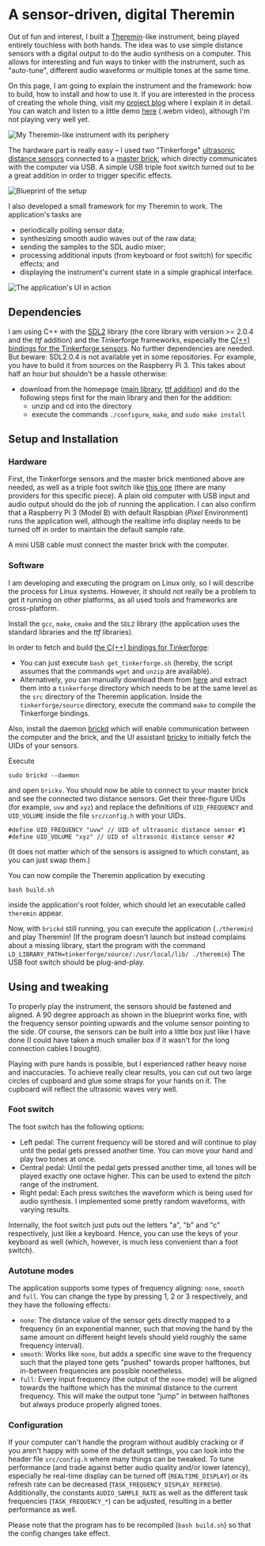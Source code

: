 # A sensor-driven, digital Theremin

Out of fun and interest, I built a [Theremin](https://en.wikipedia.org/wiki/Theremin)-like instrument, being played entirely touchless with both hands. The idea was to use simple distance sensors with a digital output to do the audio synthesis on a computer. This allows for interesting and fun ways to tinker with the instrument, such as "auto-tune", different audio waveforms or multiple tones at the same time.

On this page, I am going to explain the instrument and the framework: how to build, how to install and how to use it. If you are interested in the process of creating the whole thing, visit my [project blog](https://github.com/domschrei/theremin/wiki/Digital-%22theremin%22:-Project-blog) where I explain it in detail. You can watch and listen to a little demo [here](http://dominikschreiber.de/vid/theremin-demo.webm) (.webm video), although I'm not playing very well yet.

![My Theremin-like instrument with its periphery](img/theremin-periphery-small.jpg)

The hardware part is really easy – I used two "Tinkerforge" [ultrasonic distance sensors](https://www.tinkerforge.com/de/doc/Hardware/Bricklets/Distance_US.html#distance-us-bricklet) connected to a [master brick](https://www.tinkerforge.com/de/doc/Hardware/Bricks/Master_Brick.html), which directly communicates with the computer via USB. A simple USB triple foot switch turned out to be a great addition in order to trigger specific effects.

![Blueprint of the setup](img/blueprint.png)

I also developed a small framework for my Theremin to work. The application's tasks are

* periodically polling sensor data;
* synthesizing smooth audio waves out of the raw data;
* sending the samples to the SDL audio mixer;
* processing additional inputs (from keyboard or foot switch) for specific effects; and
* displaying the instrument's current state in a simple graphical interface.

![The application's UI in action](img/ui.jpg)

## Dependencies

I am using C++ with the [SDL2](https://www.libsdl.org/) library (the core library with version >= 2.0.4 and the _ttf_ addition) and the Tinkerforge frameworks, especially the [C(++) bindings for the Tinkerforge sensors](https://www.tinkerforge.com/de/doc/Software/API_Bindings_C.html). No further dependencies are needed. But beware: SDL2.0.4 is not available yet in some repositories. For example, you have to build it from sources on the Raspberry Pi 3. This takes about half an hour but shouldn't be a hassle otherwise:
* download from the homepage ([main library](https://www.libsdl.org/release/SDL2-2.0.5.zip), [ttf addition](https://www.libsdl.org/projects/SDL_ttf/release/SDL2_ttf-2.0.14.zip)) and do the following steps first for the main library and then for the addition:
    * unzip and cd into the directory 
    * execute the commands `./configure`, `make`, and `sudo make install`

## Setup and Installation

### Hardware

First, the Tinkerforge sensors and the master brick mentioned above are needed, as well as a triple foot switch like [this one](https://www.amazon.de/dp/B00WS2GZU2/ref=sr_ph?ie=UTF8&qid=1484338452&sr=1&keywords=usb+foot+pedal) (there are many providers for this specific piece). A plain old computer with USB input and audio output should do the job of running the application. I can also confirm that a Raspberry Pi 3 (Model B) with default Raspbian (_Pixel_ Environment) runs the application well, although the realtime info display needs to be turned off in order to maintain the default sample rate.

A mini USB cable must connect the master brick with the computer.

### Software

I am developing and executing the program on Linux only, so I will describe the process for Linux systems. 
However, it should not really be a problem to get it running on other platforms, as all used tools and frameworks are cross-platform.

Install the `gcc`, `make`, `cmake` and the `SDL2` library (the application uses the standard libraries and the _ttf_ libraries).

In order to fetch and build [the C(++) bindings for Tinkerforge](https://www.tinkerforge.com/en/doc/Downloads.html#downloads-bindings-examples):
* You can just execute `bash get_tinkerforge.sh` (hereby, the script assumes that the commands `wget` and `unzip` are available). 
* Alternatively, you can manually download them from [here](https://www.tinkerforge.com/en/doc/Downloads.html#downloads-bindings-examples) and extract them into a `tinkerforge` directory which needs to be at the same level as the `src` directory of the Theremin application. Inside the `tinkerforge/source` directory, execute the command `make` to compile the Tinkerforge bindings. 

Also, install the daemon [brickd](https://www.tinkerforge.com/en/doc/Software/Brickd.html#brickd) which will enable communication between the computer and the brick, and the UI assistant [brickv](https://www.tinkerforge.com/en/doc/Software/Brickv.html#brickv) to initially fetch the UIDs of your sensors.

Execute
```
sudo brickd --daemon
```
and open `brickv`. You should now be able to connect to your master brick and see the connected two distance sensors. Get their three-figure UIDs (for example, `uvw` and `xyz`) and replace the definitions of `UID_FREQUENCY` and `UID_VOLUME` inside the file `src/config.h` with your UIDs.
```
#define UID_FREQUENCY "uvw" // UID of ultrasonic distance sensor #1
#define UID_VOLUME "xyz" // UID of ultrasonic distance sensor #2
```
(It does not matter which of the sensors is assigned to which constant, as you can just swap them.)

You can now compile the Theremin application by executing
```
bash build.sh
```
inside the application's root folder, which should let an executable called `theremin` appear.

Now, with `brickd` still running, you can execute the application (`./theremin`) and play Theremin! (If the program doesn't launch but instead complains about a missing library, start the program with the command `LD_LIBRARY_PATH=tinkerforge/source/:/usr/local/lib/ ./theremin`) The USB foot switch should be plug-and-play.

## Using and tweaking

To properly play the instrument, the sensors should be fastened and aligned. A 90 degree approach as shown in the blueprint works fine, with the frequency sensor pointing upwards and the volume sensor pointing to the side. Of course, the sensors can be built into a little box just like I have done (I could have taken a much smaller box if it wasn't for the long connection cables I bought).

Playing with pure hands is possible, but I experienced rather heavy noise and inaccuracies. To achieve really clear results, you can cut out two large circles of cupboard and glue some straps for your hands on it. The cupboard will reflect the ultrasonic waves very well.

### Foot switch

The foot switch has the following options:

* Left pedal: The current frequency will be stored and will continue to play until the pedal gets pressed another time. You can move your hand and play two tones at once.
* Central pedal: Until the pedal gets pressed another time, all tones will be played exactly one octave higher. This can be used to extend the pitch range of the instrument.
* Right pedal: Each press switches the waveform which is being used for audio synthesis. I implemented some pretty random waveforms, with varying results.

Internally, the foot switch just puts out the letters "a", "b" and "c" respectively, just like a keyboard. Hence, you can use the keys of your keyboard as well (which, however, is much less convenient than a foot switch).

### Autotune modes

The application supports some types of frequency aligning: `none`, `smooth` and `full`. You can change the type by pressing 1, 2 or 3 respectively, and they have the following effects:

* `none`: The distance value of the sensor gets directly mapped to a frequency (in an exponential manner, such that moving the hand by the same amount on different height levels should yield roughly the same frequency interval).
* `smooth`: Works like `none`, but adds a specific sine wave to the frequency such that the played tone gets "pushed" towards proper halftones, but in-between frequencies are possible nonetheless.
* `full`: Every input frequency (the output of the `none` mode) will be aligned towards the halftone which has the minimal distance to the current frequency. This will make the output tone "jump" in between halftones but always produce properly aligned tones.

### Configuration

If your computer can't handle the program without audibly cracking or if you aren't happy with some of the default settings, you can look into the header file `src/config.h` where many things can be tweaked. To tune performance (and trade against better audio quality and/or lower latency), especially he real-time display can be turned off (`REALTIME_DISPLAY`) or its refresh rate can be decreased (`TASK_FREQUENCY_DISPLAY_REFRESH`). Additionally, the constants `AUDIO_SAMPLE_RATE` as well as the different task frequencies (`TASK_FREQUENCY_*`) can be adjusted, resulting in a better performance as well.

Please note that the program has to be recompiled (`bash build.sh`) so that the config changes take effect.
